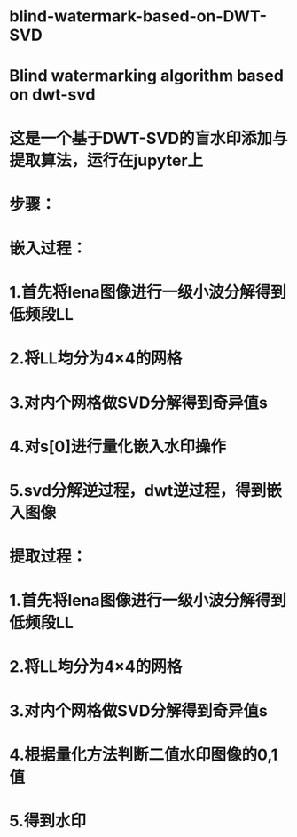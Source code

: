 # blind-watermark-based-on-DWT-SVD
# Blind watermarking algorithm based on dwt-svd
# 这是一个基于DWT-SVD的盲水印添加与提取算法，运行在jupyter上
# 步骤：
# 嵌入过程：
# 1.首先将lena图像进行一级小波分解得到低频段LL
# 2.将LL均分为4×4的网格
# 3.对内个网格做SVD分解得到奇异值s
# 4.对s[0]进行量化嵌入水印操作
# 5.svd分解逆过程，dwt逆过程，得到嵌入图像

# 提取过程：
# 1.首先将lena图像进行一级小波分解得到低频段LL
# 2.将LL均分为4×4的网格
# 3.对内个网格做SVD分解得到奇异值s
# 4.根据量化方法判断二值水印图像的0,1值
# 5.得到水印

